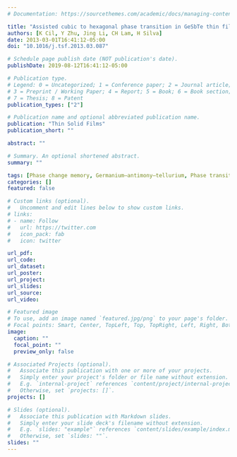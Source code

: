 ```yaml
---
# Documentation: https://sourcethemes.com/academic/docs/managing-content/

title: "Assisted cubic to hexagonal phase transition in GeSbTe thin films on silicon nitride"
authors: [K Cil, Y Zhu, Jing Li, CH Lam, H Silva]
date: 2013-03-01T16:41:12-05:00
doi: "10.1016/j.tsf.2013.03.087"

# Schedule page publish date (NOT publication's date).
publishDate: 2019-08-12T16:41:12-05:00

# Publication type.
# Legend: 0 = Uncategorized; 1 = Conference paper; 2 = Journal article;
# 3 = Preprint / Working Paper; 4 = Report; 5 = Book; 6 = Book section;
# 7 = Thesis; 8 = Patent
publication_types: ["2"]

# Publication name and optional abbreviated publication name.
publication: "Thin Solid Films"
publication_short: ""

abstract: ""

# Summary. An optional shortened abstract.
summary: ""

tags: [Phase change memory, Germanium–antimony–tellurium, Phase transition temperature, Face-centered cubic, Hexagonal close-packed, Substrate dependence, Silicon nitride, Silicon dioxide]
categories: []
featured: false

# Custom links (optional).
#   Uncomment and edit lines below to show custom links.
# links:
# - name: Follow
#   url: https://twitter.com
#   icon_pack: fab
#   icon: twitter

url_pdf:
url_code:
url_dataset:
url_poster:
url_project:
url_slides:
url_source:
url_video:

# Featured image
# To use, add an image named `featured.jpg/png` to your page's folder. 
# Focal points: Smart, Center, TopLeft, Top, TopRight, Left, Right, BottomLeft, Bottom, BottomRight.
image:
  caption: ""
  focal_point: ""
  preview_only: false

# Associated Projects (optional).
#   Associate this publication with one or more of your projects.
#   Simply enter your project's folder or file name without extension.
#   E.g. `internal-project` references `content/project/internal-project/index.md`.
#   Otherwise, set `projects: []`.
projects: []

# Slides (optional).
#   Associate this publication with Markdown slides.
#   Simply enter your slide deck's filename without extension.
#   E.g. `slides: "example"` references `content/slides/example/index.md`.
#   Otherwise, set `slides: ""`.
slides: ""
---
```


